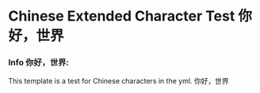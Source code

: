 # Chinese Extended Character Test 你好，世界


### Info 你好，世界:

 This template is a test for Chinese characters in the yml. 你好，世界